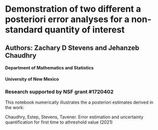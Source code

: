 # Demonstration of two different a posteriori error analyses for a non-standard quantity of interest


## Authors: Zachary D Stevens and Jehanzeb Chaudhry
    
#### Department of Mathematics and Statistics
#### University of New Mexico
    
    
### Research supported by NSF grant #1720402

This notebook numerically illustrates the a posteriori estimates derived in the work:


<a id="1"></a> 
Chaudhry, Estep, Stevens, Tavener. Error estimation and uncertainty quantification for first time to athreshold value (2021)
